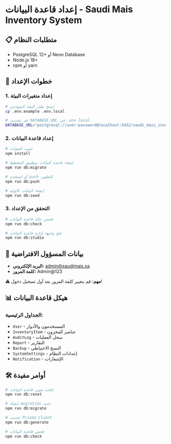 # إعداد قاعدة البيانات - Saudi Mais Inventory System

## 📋 متطلبات النظام

- PostgreSQL 12+ أو Neon Database
- Node.js 18+
- npm أو yarn

## 🚀 خطوات الإعداد

### 1. إعداد متغيرات البيئة

```bash
# انسخ ملف البيئة النموذجي
cp .env.example .env.local

# قم بتحديث DATABASE_URL في .env.local
DATABASE_URL="postgresql://user:password@localhost:5432/saudi_mais_inventory?schema=public"
```

### 2. إعداد قاعدة البيانات

```bash
# تثبيت التبعيات
npm install

# إنشاء قاعدة البيانات وتطبيق المخطط
npm run db:migrate

# أو استخدم push للتطوير
npm run db:push

# إنشاء البيانات الأولية
npm run db:seed
```

### 3. التحقق من الإعداد

```bash
# فحص حالة قاعدة البيانات
npm run db:check

# فتح واجهة إدارة قاعدة البيانات
npm run db:studio
```

## 🔐 بيانات المسؤول الافتراضية

- **البريد الإلكتروني:** admin@saudimais.sa
- **كلمة المرور:** Admin@123

⚠️ **مهم:** قم بتغيير كلمة المرور بعد أول تسجيل دخول!

## 📊 هيكل قاعدة البيانات

### الجداول الرئيسية:
- `User` - المستخدمون والأدوار
- `InventoryItem` - عناصر المخزون
- `AuditLog` - سجل العمليات
- `Report` - التقارير
- `Backup` - النسخ الاحتياطي
- `SystemSettings` - إعدادات النظام
- `Notification` - الإشعارات

## 🛠️ أوامر مفيدة

```bash
# إعادة تعيين قاعدة البيانات
npm run db:reset

# إنشاء migration جديد
npm run db:migrate

# تحديث Prisma Client
npm run db:generate

# فحص قاعدة البيانات
npm run db:check
```